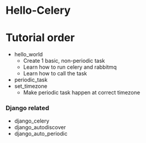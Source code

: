 # Hello-Celery

# Tutorial order
* hello_world
  * Create 1 basic, non-periodic task
  * Learn how to run celery and rabbitmq
  * Learn how to call the task
* periodic_task
* set_timezone
  * Make periodic task happen at correct timezone
  
### Django related
* django_celery
* django_autodiscover
* django_auto_periodic
